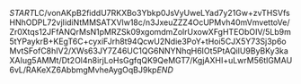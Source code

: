 $START$LC/vonAKpB2fiddU7RKXBo3Ybkp0JsVyUweLYad7y21Gw+zvTHSVfsHNhODPL72vjIidiNtMMSATXVlw18c/n3JxeuZZZ4OcUPMvh40mVmvettoVe/Zr0Xtqs12JFfANQrMsN1pMRZSk09xgomdmZolrUxowXFgHTEObOIV/5Lb9m5tYPaykrB+KEgT6C+cyxiFJrh8t94QcwU2Ndie3PoY+tHoi5CJX5Y73Sj3p6oMvtSFofC8hIV2/XWs63JY7Z46UC1QG6NNYNhqH6IOt5PtAQilU9ByBKy3kaXAIug5AMMt/Dt2Ol4n8irjLoHsGgfqQK9QeMGT7/KgjAXHI+uLwrM56tlGMAU6vL/RAKeXZ6AbbmgMvheAygOqBJ9kp$END$